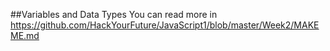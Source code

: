 ##Variables and Data Types
You can read more in 
https://github.com/HackYourFuture/JavaScript1/blob/master/Week2/MAKEME.md
